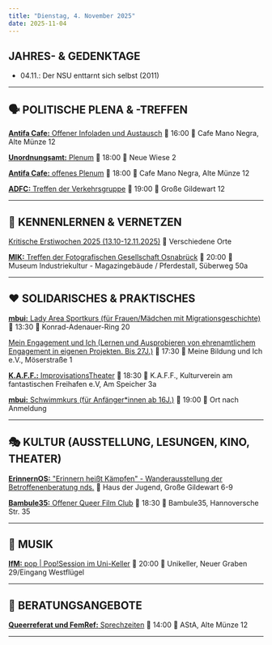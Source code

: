```yaml
---
title: "Dienstag, 4. November 2025"
date: 2025-11-04
---
```


## JAHRES- & GEDENKTAGE

* 04.11.: Der NSU enttarnt sich selbst (2011)
***

## 🗣️ POLITISCHE PLENA & -TREFFEN

[**Antifa Cafe:** Offener Infoladen und Austausch](https://www.instagram.com/p/DC2D2S2oZWE/?img_index=1)
📅 16:00 📍 Cafe Mano Negra, Alte Münze 12

[**Unordnungsamt:** Plenum](https://www.instagram.com/unordnungsamt_osnabrueck/?hl=fr)
📅 18:00 📍 Neue Wiese 2

[**Antifa Cafe:** offenes Plenum](https://www.instagram.com/antifacafeos/)
📅 18:00 📍 Cafe Mano Negra, Alte Münze 12

[**ADFC:** Treffen der Verkehrsgruppe](https://www.adfc-osnabrueck.de/termine/)
📅 19:00 📍 Große Gildewart 12

***

## 👋 KENNENLERNEN & VERNETZEN

[Kritische Erstiwochen 2025 (13.10-12.11.2025)](https://kleinestrolche.wordpress.com/wp-content/uploads/2025/10/erstiheft_148x148mm_2025_web.pdf)
📍 Verschiedene Orte

[**MIK:** Treffen der Fotografischen Gesellschaft Osnabrück](https://mik-osnabrueck.de/angebot/woechentliches-treffen-der-fotografischen-gesellschaft-osnabrueck-e-v/)
📅 20:00 📍 Museum Industriekultur - Magazingebäude / Pferdestall, Süberweg 50a

***

## ❤️ SOLIDARISCHES & PRAKTISCHES

[**mbui:** Lady Area Sportkurs (für Frauen/Mädchen mit Migrationsgeschichte)](https://www.instagram.com/p/DHd_XGjR8n4/?img_index=1)
📅 13:30 📍 Konrad-Adenauer-Ring 20

[Mein Engagement und Ich (Lernen und Ausprobieren von ehrenamtlichem Engagement in eigenen Projekten. Bis 27J.)](https://meinebildungundich.de/)
📅 17:30 📍 Meine Bildung und Ich e.V., Möserstraße 1

[**K.A.F.F.:** ImprovisationsTheater](https://kaff-os.de/veranstaltungen/)
📅 18:30 📍 K.A.F.F., Kulturverein am fantastischen Freihafen e.V, Am Speicher 3a

[**mbui:** Schwimmkurs (für Anfänger*innen ab 16J.)](https://www.instagram.com/p/DOYakaeAc2s/)
📅 19:00 📍 Ort nach Anmeldung

***

## 🎭 KULTUR (AUSSTELLUNG, LESUNGEN, KINO, THEATER)

[**ErinnernOS:** "Erinnern heißt Kämpfen" - Wanderausstellung der Betroffenenberatung nds.](https://www.instagram.com/erinnern_os/p/DPlDgd-gZqb/)
📍 Haus der Jugend, Große Gildewart 6-9

[**Bambule35:** Offener Queer Film Club](https://www.instagram.com/p/DEdK784IUSE/?img_index=2)
📅 18:30 📍 Bambule35, Hannoversche Str. 35

***

## 🎵 MUSIK

[**IfM:** pop | Pop!Session im Uni-Keller](https://www.hs-osnabrueck.de/wir/fakultaeten/ifm/veranstaltungen/)
📅 20:00 📍 Unikeller, Neuer Graben 29/Eingang Westflügel

***

## 💬 BERATUNGSANGEBOTE

[**Queerreferat und FemRef:** Sprechzeiten](https://www.instagram.com/queerfemref.uos?)
📅 14:00 📍 AStA, Alte Münze 12

***